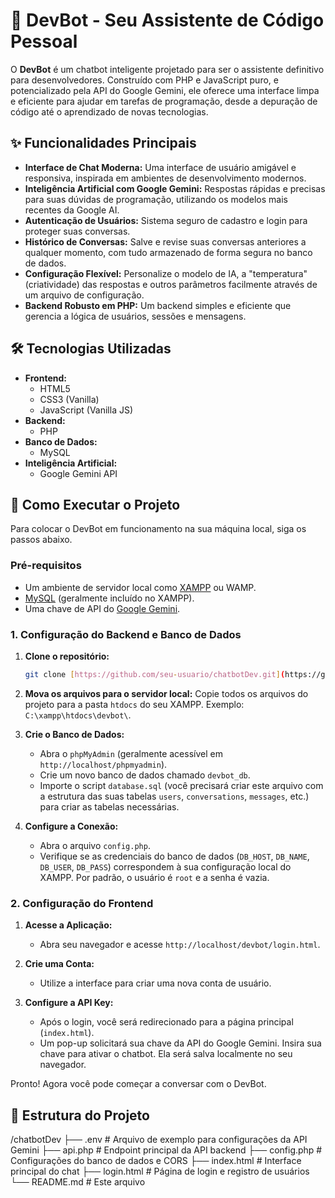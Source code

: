 # 🤖 DevBot - Seu Assistente de Código Pessoal

O **DevBot** é um chatbot inteligente projetado para ser o assistente definitivo para desenvolvedores. Construído com PHP e JavaScript puro, e potencializado pela API do Google Gemini, ele oferece uma interface limpa e eficiente para ajudar em tarefas de programação, desde a depuração de código até o aprendizado de novas tecnologias.

## ✨ Funcionalidades Principais

* **Interface de Chat Moderna:** Uma interface de usuário amigável e responsiva, inspirada em ambientes de desenvolvimento modernos.
* **Inteligência Artificial com Google Gemini:** Respostas rápidas e precisas para suas dúvidas de programação, utilizando os modelos mais recentes da Google AI.
* **Autenticação de Usuários:** Sistema seguro de cadastro e login para proteger suas conversas.
* **Histórico de Conversas:** Salve e revise suas conversas anteriores a qualquer momento, com tudo armazenado de forma segura no banco de dados.
* **Configuração Flexível:** Personalize o modelo de IA, a "temperatura" (criatividade) das respostas e outros parâmetros facilmente através de um arquivo de configuração.
* **Backend Robusto em PHP:** Um backend simples e eficiente que gerencia a lógica de usuários, sessões e mensagens.

## 🛠️ Tecnologias Utilizadas

* **Frontend:**
    * HTML5
    * CSS3 (Vanilla)
    * JavaScript (Vanilla JS)
* **Backend:**
    * PHP
* **Banco de Dados:**
    * MySQL
* **Inteligência Artificial:**
    * Google Gemini API

## 🚀 Como Executar o Projeto

Para colocar o DevBot em funcionamento na sua máquina local, siga os passos abaixo.

### Pré-requisitos

* Um ambiente de servidor local como [XAMPP](https://www.apachefriends.org/index.html) ou WAMP.
* [MySQL](https://www.mysql.com/) (geralmente incluído no XAMPP).
* Uma chave de API do [Google Gemini](https://aistudio.google.com/app/apikey).

### 1. Configuração do Backend e Banco de Dados

1.  **Clone o repositório:**
    ```bash
    git clone [https://github.com/seu-usuario/chatbotDev.git](https://github.com/seu-usuario/chatbotDev.git)
    ```

2.  **Mova os arquivos para o servidor local:**
    Copie todos os arquivos do projeto para a pasta `htdocs` do seu XAMPP. Exemplo: `C:\xampp\htdocs\devbot\`.

3.  **Crie o Banco de Dados:**
    * Abra o `phpMyAdmin` (geralmente acessível em `http://localhost/phpmyadmin`).
    * Crie um novo banco de dados chamado `devbot_db`.
    * Importe o script `database.sql` (você precisará criar este arquivo com a estrutura das suas tabelas `users`, `conversations`, `messages`, etc.) para criar as tabelas necessárias.

4.  **Configure a Conexão:**
    * Abra o arquivo `config.php`.
    * Verifique se as credenciais do banco de dados (`DB_HOST`, `DB_NAME`, `DB_USER`, `DB_PASS`) correspondem à sua configuração local do XAMPP. Por padrão, o usuário é `root` e a senha é vazia.

### 2. Configuração do Frontend

1.  **Acesse a Aplicação:**
    * Abra seu navegador e acesse `http://localhost/devbot/login.html`.

2.  **Crie uma Conta:**
    * Utilize a interface para criar uma nova conta de usuário.

3.  **Configure a API Key:**
    * Após o login, você será redirecionado para a página principal (`index.html`).
    * Um pop-up solicitará sua chave da API do Google Gemini. Insira sua chave para ativar o chatbot. Ela será salva localmente no seu navegador.

Pronto! Agora você pode começar a conversar com o DevBot.

## 📁 Estrutura do Projeto

/chatbotDev
├── .env                  # Arquivo de exemplo para configurações da API Gemini
├── api.php               # Endpoint principal da API backend
├── config.php            # Configurações do banco de dados e CORS
├── index.html            # Interface principal do chat
├── login.html            # Página de login e registro de usuários
└── README.md             # Este arquivo

